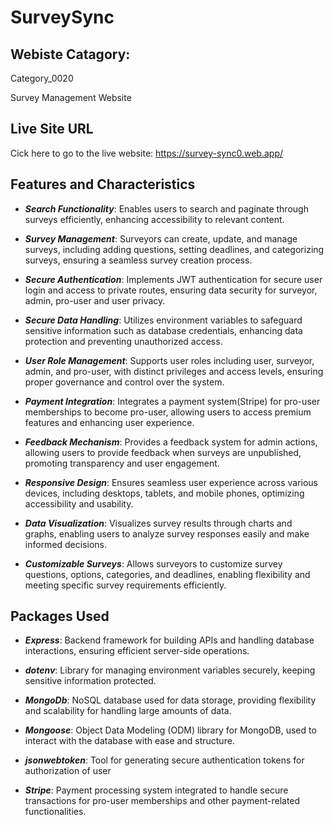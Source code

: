 <h1>SurveySync</h1>

<h2>Webiste Catagory:</h2>
<p>Category_0020</p>
<p>Survey Management Website</p>

<h2>Live Site URL</h2>
<p>Cick here to go to the live website: <a href="https://survey-sync0.web.app/">https://survey-sync0.web.app/</a></p>

<h2>Features and Characteristics</h2>

- **_Search Functionality_**: Enables users to search and paginate through surveys efficiently, enhancing accessibility to relevant content.

- **_Survey Management_**: Surveyors can create, update, and manage surveys, including adding questions, setting deadlines, and categorizing surveys, ensuring a seamless survey creation process.

- **_Secure Authentication_**: Implements JWT authentication for secure user login and access to private routes, ensuring data security for surveyor, admin, pro-user and user privacy.

- **_Secure Data Handling_**: Utilizes environment variables to safeguard sensitive information such as database credentials, enhancing data protection and preventing unauthorized access.

- **_User Role Management_**: Supports user roles including user, surveyor, admin, and pro-user, with distinct privileges and access levels, ensuring proper governance and control over the system.

- **_Payment Integration_**: Integrates a payment system(Stripe) for pro-user memberships to become pro-user, allowing users to access premium features and enhancing user experience.

- **_Feedback Mechanism_**: Provides a feedback system for admin actions, allowing users to provide feedback when surveys are unpublished, promoting transparency and user engagement.

- **_Responsive Design_**: Ensures seamless user experience across various devices, including desktops, tablets, and mobile phones, optimizing accessibility and usability.

- **_Data Visualization_**: Visualizes survey results through charts and graphs, enabling users to analyze survey responses easily and make informed decisions.

- **_Customizable Surveys_**: Allows surveyors to customize survey questions, options, categories, and deadlines, enabling flexibility and meeting specific survey requirements efficiently.

<h2>Packages Used</h2>

- **_Express_**: Backend framework for building APIs and handling database interactions, ensuring efficient server-side operations.

- **_dotenv_**: Library for managing environment variables securely, keeping sensitive information protected.

- **_MongoDb_**: NoSQL database used for data storage, providing flexibility and scalability for handling large amounts of data.
- **_Mongoose_**: Object Data Modeling (ODM) library for MongoDB, used to interact with the database with ease and structure.

- **_jsonwebtoken_**: Tool for generating secure authentication tokens for authorization of user

- **_Stripe_**: Payment processing system integrated to handle secure transactions for pro-user memberships and other payment-related functionalities.
